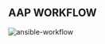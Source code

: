 AAP WORKFLOW
------------

![ansible-workflow](https://github.com/user-attachments/assets/3779baa8-be37-4ff0-8e1b-08d0195720a7)
